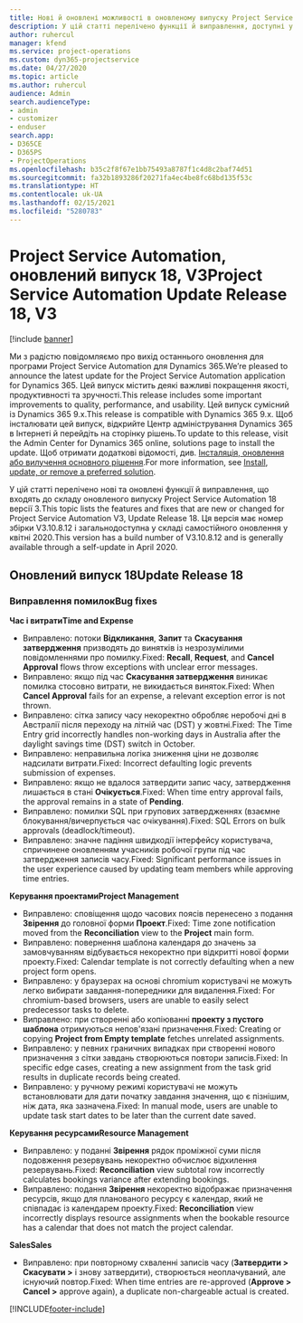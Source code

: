 ```yaml
---
title: Нові й оновлені можливості в оновленому випуску Project Service Automation 18 версії 3
description: У цій статті перелічено функції й виправлення, доступні у випуску Project Service Automation 18 версії 3.
author: ruhercul
manager: kfend
ms.service: project-operations
ms.custom: dyn365-projectservice
ms.date: 04/27/2020
ms.topic: article
ms.author: ruhercul
audience: Admin
search.audienceType:
- admin
- customizer
- enduser
search.app:
- D365CE
- D365PS
- ProjectOperations
ms.openlocfilehash: b35c2f8f67e1bb75493a8787f1c4d8c2baf74d51
ms.sourcegitcommit: fa32b1893286f20271fa4ec4be8fc68bd135f53c
ms.translationtype: HT
ms.contentlocale: uk-UA
ms.lasthandoff: 02/15/2021
ms.locfileid: "5280783"
---
```

# <a name="project-service-automation-update-release-18-v3"></a><span data-ttu-id="52c73-103">Project Service Automation, оновлений випуск 18, V3</span><span class="sxs-lookup"><span data-stu-id="52c73-103">Project Service Automation Update Release 18, V3</span></span>

[!include [banner](../includes/psa-now-project-operations.md)]

<span data-ttu-id="52c73-104">Ми з радістю повідомляємо про вихід останнього оновлення для програми Project Service Automation для Dynamics 365.</span><span class="sxs-lookup"><span data-stu-id="52c73-104">We’re pleased to announce the latest update for the Project Service Automation application for Dynamics 365.</span></span> <span data-ttu-id="52c73-105">Цей випуск містить деякі важливі покращення якості, продуктивності та зручності.</span><span class="sxs-lookup"><span data-stu-id="52c73-105">This release includes some important improvements to quality, performance, and usability.</span></span> <span data-ttu-id="52c73-106">Цей випуск сумісний із Dynamics 365 9.x.</span><span class="sxs-lookup"><span data-stu-id="52c73-106">This release is compatible with Dynamics 365 9.x.</span></span> <span data-ttu-id="52c73-107">Щоб інсталювати цей випуск, відкрийте Центр адміністрування Dynamics 365 в Інтернеті й перейдіть на сторінку рішень.</span><span class="sxs-lookup"><span data-stu-id="52c73-107">To update to this release, visit the Admin Center for Dynamics 365 online, solutions page to install the update.</span></span> <span data-ttu-id="52c73-108">Щоб отримати додаткові відомості, див. [Інсталяція, оновлення або вилучення основного рішення](https://docs.microsoft.com/power-platform/admin/install-remove-preferred-solution).</span><span class="sxs-lookup"><span data-stu-id="52c73-108">For more information, see [Install, update, or remove a preferred solution](https://docs.microsoft.com/power-platform/admin/install-remove-preferred-solution).</span></span>

<span data-ttu-id="52c73-109">У цій статті перелічено нові та оновлені функції й виправлення, що входять до складу оновленого випуску Project Service Automation 18 версії 3.</span><span class="sxs-lookup"><span data-stu-id="52c73-109">This topic lists the features and fixes that are new or changed for Project Service Automation V3, Update Release 18.</span></span> <span data-ttu-id="52c73-110">Ця версія має номер збірки V3.10.8.12 і загальнодоступна у складі самостійного оновлення у квітні 2020.</span><span class="sxs-lookup"><span data-stu-id="52c73-110">This version has a build number of V3.10.8.12 and is generally available through a self-update in April 2020.</span></span>

## <a name="update-release-18"></a><span data-ttu-id="52c73-111">Оновлений випуск 18</span><span class="sxs-lookup"><span data-stu-id="52c73-111">Update Release 18</span></span>

### <a name="bug-fixes"></a><span data-ttu-id="52c73-112">Виправлення помилок</span><span class="sxs-lookup"><span data-stu-id="52c73-112">Bug fixes</span></span>

<span data-ttu-id="52c73-113">**Час і витрати**</span><span class="sxs-lookup"><span data-stu-id="52c73-113">**Time and Expense**</span></span>

- <span data-ttu-id="52c73-114">Виправлено: потоки **Відкликання**, **Запит** та **Скасування затвердження** призводять до винятків із незрозумілими повідомленнями про помилку.</span><span class="sxs-lookup"><span data-stu-id="52c73-114">Fixed: **Recall**, **Request**, and **Cancel Approval** flows throw exceptions with unclear error messages.</span></span>
- <span data-ttu-id="52c73-115">Виправлено: якщо під час **Скасування затвердження** виникає помилка стосовно витрати, не викидається виняток.</span><span class="sxs-lookup"><span data-stu-id="52c73-115">Fixed: When **Cancel Approval** fails for an expense, a relevant exception error is not thrown.</span></span>
- <span data-ttu-id="52c73-116">Виправлено: сітка запису часу некоректно обробляє неробочі дні в Австралії після переходу на літній час (DST) у жовтні.</span><span class="sxs-lookup"><span data-stu-id="52c73-116">Fixed: The Time Entry grid incorrectly handles non-working days in Australia after the daylight savings time (DST) switch in October.</span></span>
- <span data-ttu-id="52c73-117">Виправлено: неправильна логіка зниження ціни не дозволяє надсилати витрати.</span><span class="sxs-lookup"><span data-stu-id="52c73-117">Fixed: Incorrect defaulting logic prevents submission of expenses.</span></span>
- <span data-ttu-id="52c73-118">Виправлено: якщо не вдалося затвердити запис часу, затвердження лишається в стані **Очікується**.</span><span class="sxs-lookup"><span data-stu-id="52c73-118">Fixed: When time entry approval fails, the approval remains in a state of **Pending**.</span></span>
- <span data-ttu-id="52c73-119">Виправлено: помилки SQL при групових затвердженнях (взаємне блокування/вичерпується час очікування).</span><span class="sxs-lookup"><span data-stu-id="52c73-119">Fixed: SQL Errors on bulk approvals (deadlock/timeout).</span></span>
- <span data-ttu-id="52c73-120">Виправлено: значне падіння швидкодії інтерфейсу користувача, спричинене оновленням учасників робочої групи під час затвердження записів часу.</span><span class="sxs-lookup"><span data-stu-id="52c73-120">Fixed: Significant performance issues in the user experience caused by updating team members while approving time entries.</span></span>

<span data-ttu-id="52c73-121">**Керування проектами**</span><span class="sxs-lookup"><span data-stu-id="52c73-121">**Project Management**</span></span>

- <span data-ttu-id="52c73-122">Виправлено: сповіщення щодо часових поясів перенесено з подання **Звірення** до головної форми **Проект**.</span><span class="sxs-lookup"><span data-stu-id="52c73-122">Fixed: Time zone notification moved from the **Reconciliation** view to the **Project** main form.</span></span>
- <span data-ttu-id="52c73-123">Виправлено: повернення шаблона календаря до значень за замовчуванням відбувається некоректно при відкритті нової форми проекту.</span><span class="sxs-lookup"><span data-stu-id="52c73-123">Fixed: Calendar template is not correctly defaulting when a new project form opens.</span></span>
- <span data-ttu-id="52c73-124">Виправлено: у браузерах на основі chromium користувачі не можуть легко вибирати завдання-попередники для видалення.</span><span class="sxs-lookup"><span data-stu-id="52c73-124">Fixed: For chromium-based browsers, users are unable to easily select predecessor tasks to delete.</span></span>
- <span data-ttu-id="52c73-125">Виправлено: при створенні або копіюванні **проекту з пустого шаблона** отримуються непов'язані призначення.</span><span class="sxs-lookup"><span data-stu-id="52c73-125">Fixed: Creating or copying **Project from Empty template** fetches unrelated assignments.</span></span>
- <span data-ttu-id="52c73-126">Виправлено: у певних граничних випадках при створенні нового призначення з сітки завдань створюються повтори записів.</span><span class="sxs-lookup"><span data-stu-id="52c73-126">Fixed: In specific edge cases, creating a new assignment from the task grid results in duplicate records being created.</span></span>
- <span data-ttu-id="52c73-127">Виправлено: у ручному режимі користувачі не можуть встановлювати для дати початку завдання значення, що є пізнішим, ніж дата, яка зазначена.</span><span class="sxs-lookup"><span data-stu-id="52c73-127">Fixed: In manual mode, users are unable to update task start dates to be later than the current date saved.</span></span>

<span data-ttu-id="52c73-128">**Керування ресурсами**</span><span class="sxs-lookup"><span data-stu-id="52c73-128">**Resource Management**</span></span>

- <span data-ttu-id="52c73-129">Виправлено: у поданні **Звірення** рядок проміжної суми після подовження резервувань некоректно обчислює відхилення резервувань.</span><span class="sxs-lookup"><span data-stu-id="52c73-129">Fixed: **Reconciliation** view subtotal row incorrectly calculates bookings variance after extending bookings.</span></span>
- <span data-ttu-id="52c73-130">Виправлено: подання **Звірення** некоректно відображає призначення ресурсів, якщо для планованого ресурсу є календар, який не співпадає із календарем проекту.</span><span class="sxs-lookup"><span data-stu-id="52c73-130">Fixed: **Reconciliation** view incorrectly displays resource assignments when the bookable resource has a calendar that does not match the project calendar.</span></span>

<span data-ttu-id="52c73-131">**Sales**</span><span class="sxs-lookup"><span data-stu-id="52c73-131">**Sales**</span></span>

- <span data-ttu-id="52c73-132">Виправлено: при повторному схваленні записів часу (**Затвердити > Скасувати >** і знову затвердити), створюється неоплачуваний, але існуючий повтор.</span><span class="sxs-lookup"><span data-stu-id="52c73-132">Fixed: When time entries are re-approved (**Approve > Cancel >** approve again), a duplicate non-chargeable actual is created.</span></span>


[!INCLUDE[footer-include](../includes/footer-banner.md)]